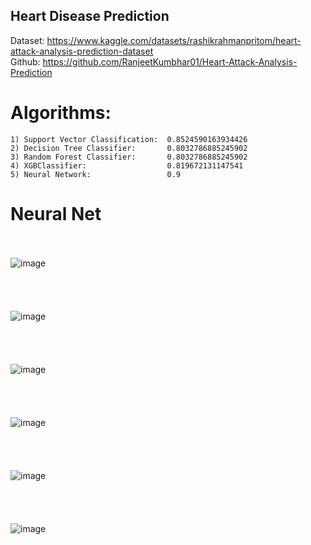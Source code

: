 ## Heart Disease Prediction

Dataset: https://www.kaggle.com/datasets/rashikrahmanpritom/heart-attack-analysis-prediction-dataset <br>
Github: https://github.com/RanjeetKumbhar01/Heart-Attack-Analysis-Prediction

# Algorithms:
    1) Support Vector Classification:  0.8524590163934426
    2) Decision Tree Classifier:       0.8032786885245902
    3) Random Forest Classifier:       0.8032786885245902
    4) XGBClassifier:                  0.819672131147541
    5) Neural Network:                 0.9

# Neural Net<br><br>
![image](https://user-images.githubusercontent.com/90677720/198217407-e9fcedfb-cdb5-4ec5-b035-230bac1748a9.png)<br><br><br><br><br>
![image](https://user-images.githubusercontent.com/90677720/198217497-5dff567b-3e0c-475f-bcc0-6a274a3bfc88.png)<br><br><br><br><br>
![image](https://user-images.githubusercontent.com/90677720/198216716-6d35d016-4c3f-48cf-bf34-837ea302e4db.png)<br><br><br><br><br>
![image](https://user-images.githubusercontent.com/90677720/198216831-af2fc642-88e5-4541-9696-567a200bb43f.png)<br><br><br><br><br>
![image](https://user-images.githubusercontent.com/90677720/198216909-da20eac3-fcac-45e9-bdc8-818693c78b3e.png)<br><br><br><br><br>
![image](https://user-images.githubusercontent.com/90677720/198216927-fc7926c2-cd00-473b-ac23-15282851c570.png)<br><br><br><br><br>

